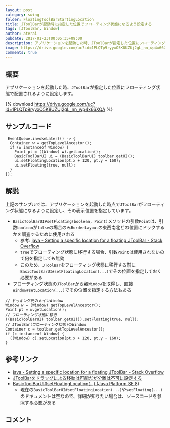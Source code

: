 ```yaml
---
layout: post
category: swing
folder: FloatingToolBarStartingLocation
title: JToolBarが起動時に指定した位置でフローティング状態になるよう設定する
tags: [JToolBar, Window]
author: aterai
pubdate: 2017-01-23T00:05:35+09:00
description: アプリケーションを起動した時、JToolBarが指定した位置にフローティング状態で配置されるように設定します。
image: https://drive.google.com/uc?id=1PLQTp9ryyxO5K8UZUj2gL_nn_wp4x66XQA
comments: true
---
```

## 概要
アプリケーションを起動した時、`JToolBar`が指定した位置にフローティング状態で配置されるように設定します。

{% download https://drive.google.com/uc?id=1PLQTp9ryyxO5K8UZUj2gL_nn_wp4x66XQA %}

## サンプルコード
<pre class="prettyprint"><code> EventQueue.invokeLater(() -&gt; {
  Container w = getTopLevelAncestor();
  if (w instanceof Window) {
    Point pt = ((Window) w).getLocation();
    BasicToolBarUI ui = (BasicToolBarUI) toolbar.getUI();
    ui.setFloatingLocation(pt.x + 120, pt.y + 160);
    ui.setFloating(true, null);
  }
});
</code></pre>

## 解説
上記のサンプルでは、アプリケーションを起動した時点で`JToolBar`がフローティング状態になるように設定し、その表示位置を指定しています。

- `BasicToolBarUI#setFloating(boolean, Point)`メソッドの引数`Point`は、引数`boolean`が`false`の場合のみ`BorderLayout`の東西南北どの位置にドックするかを調査するために使用される
    - 参考: [java - Setting a specific location for a floating JToolBar - Stack Overflow](https://stackoverflow.com/questions/41701664/setting-a-specific-location-for-a-floating-jtoolbar)
    - `true`でフローティング状態に移行する場合、引数`Point`は使用されないので何を指定しても無効
    - このため、`JToolBar`をフローティング状態に移行する前に`BasicToolBarUI#setFloatingLocation(...)`でその位置を指定しておく必要がある
- フローティング状態の`JToolBar`から親`Window`を取得し、直接`Window#setLocation(...)`でその位置を指定する方法もある

<!-- dummy comment line for breaking list -->

<pre class="prettyprint"><code>// ドッキング元のメインWindow
Window w = (Window) getTopLevelAncestor();
Point pt = w.getLocation();
// フローティング状態に移行
((BasicToolBarUI) toolbar.getUI()).setFloating(true, null);
// JToolBar(フローティング状態)のWindow
Container c = toolbar.getTopLevelAncestor();
if (c instanceof Window) {
  ((Window) c).setLocation(pt.x + 120, pt.y + 160);
}
</code></pre>

## 参考リンク
- [java - Setting a specific location for a floating JToolBar - Stack Overflow](https://stackoverflow.com/questions/41701664/setting-a-specific-location-for-a-floating-jtoolbar)
- [JToolBarをドラッグによる移動は可能だが分離は不可に設定する](https://ateraimemo.com/Swing/NonDetachableToolBar.html)
- [BasicToolBarUI#setFloatingLocation(...) (Java Platform SE 8)](https://docs.oracle.com/javase/jp/8/docs/api/javax/swing/plaf/basic/BasicToolBarUI.html#setFloatingLocation-int-int-)
    - 現在の`BasicToolBarUI#setFloatingLocation(...)`や`setFloating(...)`のドキュメントは空なので、詳細が知りたい場合は、ソースコードを参照する必要がある

<!-- dummy comment line for breaking list -->

## コメント
